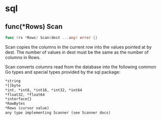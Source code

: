 # sql

## func(*Rows) Scan

```go
func (rs *Rows) Scan(dest ...any) error {}
```

Scan copies the columns in the current row into the values pointed at by dest. The number of values in dest must be the same as the number of columns in Rows.

Scan converts columns read from the database into the following common Go types and special types provided by the sql package:

```txt
*string
*[]byte
*int, *int8, *int16, *int32, *int64
*float32, *float64
*interface{}
*RawBytes
*Rows (cursor value)
any type implementing Scanner (see Scanner docs)
```
